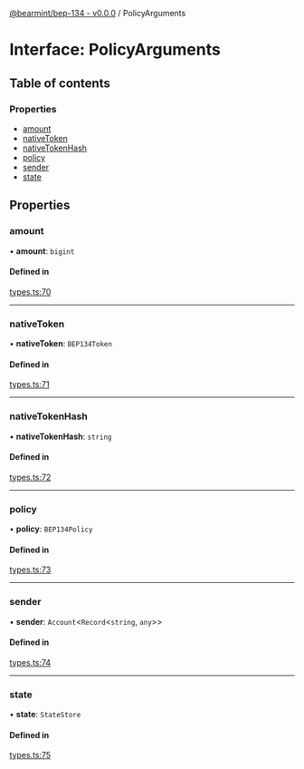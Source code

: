 [@bearmint/bep-134 - v0.0.0](../README.md) / PolicyArguments

# Interface: PolicyArguments

## Table of contents

### Properties

- [amount](PolicyArguments.md#amount)
- [nativeToken](PolicyArguments.md#nativetoken)
- [nativeTokenHash](PolicyArguments.md#nativetokenhash)
- [policy](PolicyArguments.md#policy)
- [sender](PolicyArguments.md#sender)
- [state](PolicyArguments.md#state)

## Properties

### amount

• **amount**: `bigint`

#### Defined in

[types.ts:70](https://github.com/bearmint/bearmint/blob/main/packages/bep-134/source/types.ts#L70)

___

### nativeToken

• **nativeToken**: `BEP134Token`

#### Defined in

[types.ts:71](https://github.com/bearmint/bearmint/blob/main/packages/bep-134/source/types.ts#L71)

___

### nativeTokenHash

• **nativeTokenHash**: `string`

#### Defined in

[types.ts:72](https://github.com/bearmint/bearmint/blob/main/packages/bep-134/source/types.ts#L72)

___

### policy

• **policy**: `BEP134Policy`

#### Defined in

[types.ts:73](https://github.com/bearmint/bearmint/blob/main/packages/bep-134/source/types.ts#L73)

___

### sender

• **sender**: `Account`<`Record`<`string`, `any`\>\>

#### Defined in

[types.ts:74](https://github.com/bearmint/bearmint/blob/main/packages/bep-134/source/types.ts#L74)

___

### state

• **state**: `StateStore`

#### Defined in

[types.ts:75](https://github.com/bearmint/bearmint/blob/main/packages/bep-134/source/types.ts#L75)
